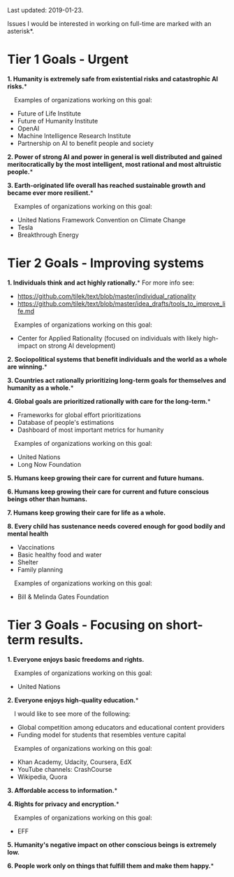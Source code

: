 Last updated: 2019-01-23.

Issues I would be interested in working on full-time are marked with an asterisk*.


# Tier 1 Goals - Urgent

**1. Humanity is extremely safe from existential risks and catastrophic AI risks.***

&nbsp;&nbsp;&nbsp; Examples of organizations working on this goal:
* Future of Life Institute
* Future of Humanity Institute
* OpenAI
* Machine Intelligence Research Institute
* Partnership on AI to benefit people and society

**2. Power of strong AI and power in general is well distributed and gained meritocratically by the most intelligent, most rational and most altruistic people.***

**3. Earth-originated life overall has reached sustainable growth and became ever more resilient.***

&nbsp;&nbsp;&nbsp; Examples of organizations working on this goal: 
* United Nations Framework Convention on Climate Change
* Tesla
* Breakthrough Energy


# Tier 2 Goals - Improving systems


**1. Individuals think and act highly rationally.***
For more info see: 
* https://github.com/tilek/text/blob/master/individual_rationality
* https://github.com/tilek/text/blob/master/idea_drafts/tools_to_improve_life.md

&nbsp;&nbsp;&nbsp; Examples of organizations working on this goal: 
- Center for Applied Rationality (focused on individuals with likely high-impact on strong AI development)

**2. Sociopolitical systems that benefit individuals and the world as a whole are winning.***

**3. Countries act rationally prioritizing long-term goals for themselves and humanity as a whole.***
  
**4. Global goals are prioritized rationally with care for the long-term.***
* Frameworks for global effort prioritizations
* Database of people's estimations
* Dashboard of most important metrics for humanity

&nbsp;&nbsp;&nbsp; Examples of organizations working on this goal: 
* United Nations
* Long Now Foundation

**5. Humans keep growing their care for current and future humans.**

**6. Humans keep growing their care for current and future conscious beings other than humans.**

**7. Humans keep growing their care for life as a whole.**

**8. Every child has sustenance needs covered enough for good bodily and mental health**
* Vaccinations
* Basic healthy food and water
* Shelter
* Family planning

&nbsp;&nbsp;&nbsp; Examples of organizations working on this goal: 
* Bill & Melinda Gates Foundation


# Tier 3 Goals - Focusing on short-term results.

**1. Everyone enjoys basic freedoms and rights.**

&nbsp;&nbsp;&nbsp; Examples of organizations working on this goal: 
- United Nations

**2. Everyone enjoys high-quality education.***

&nbsp;&nbsp;&nbsp; I would like to see more of the following:
* Global competition among educators and educational content providers
* Funding model for students that resembles venture capital

&nbsp;&nbsp;&nbsp; Examples of organizations working on this goal: 
* Khan Academy, Udacity, Coursera, EdX
* YouTube channels: CrashCourse
* Wikipedia, Quora

**3. Affordable access to information.***

**4. Rights for privacy and encryption.***

&nbsp;&nbsp;&nbsp; Examples of organizations working on this goal: 
* EFF

**5. Humanity's negative impact on other conscious beings is extremely low.**

**6. People work only on things that fulfill them and make them happy.***
